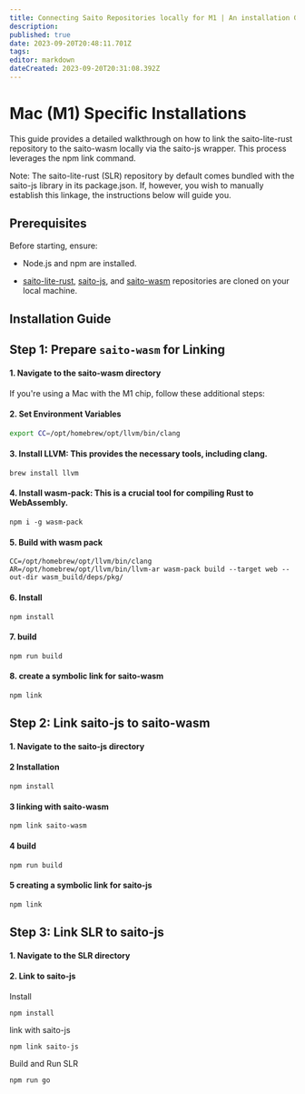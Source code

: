 ```yaml
---
title: Connecting Saito Repositories locally for M1 | An installation Guide
description: 
published: true
date: 2023-09-20T20:48:11.701Z
tags: 
editor: markdown
dateCreated: 2023-09-20T20:31:08.392Z
---
```



# Mac (M1) Specific Installations
This guide provides a detailed walkthrough on how to link the saito-lite-rust repository to the saito-wasm locally via the saito-js wrapper. This process leverages the npm link command.

Note: The saito-lite-rust (SLR) repository by default comes bundled with the saito-js library in its package.json. If, however, you wish to manually establish this linkage, the instructions below will guide you.

## Prerequisites

Before starting, ensure:

- Node.js and npm are installed.

- [saito-lite-rust](https://github.com/SaitoTech/saito-lite-rust), [saito-js](https://github.com/SaitoTech/saito-rust-workspace), and [saito-wasm](https://github.com/SaitoTech/saito-rust-workspace) repositories are cloned on your local machine.




## Installation Guide

## Step 1: Prepare `saito-wasm` for Linking

#### 1. Navigate to the saito-wasm directory



If you're using a Mac with the M1 chip, follow these additional steps:

#### 2. Set Environment Variables

```bash
export CC=/opt/homebrew/opt/llvm/bin/clang
```
#### 3. Install LLVM: This provides the necessary tools, including clang.

```
brew install llvm
```

#### 4. Install wasm-pack: This is a crucial tool for compiling Rust to WebAssembly.

```
npm i -g wasm-pack
```

#### 5. Build with wasm pack
```
CC=/opt/homebrew/opt/llvm/bin/clang AR=/opt/homebrew/opt/llvm/bin/llvm-ar wasm-pack build --target web --out-dir wasm_build/deps/pkg/
```

#### 6. Install
```
npm install
```
#### 7. build
```
npm run build
```
#### 8. create a symbolic link for saito-wasm
```
npm link 
```

## Step 2: Link saito-js to saito-wasm

#### 1. Navigate to the saito-js directory


#### 2 Installation  
```
npm install
```
#### 3 linking with saito-wasm
```
npm link saito-wasm
```
#### 4 build
```
npm run build
```
#### 5 creating a symbolic link for saito-js
```
npm link
```

## Step 3: Link SLR to saito-js

#### 1. Navigate to the SLR directory

#### 2. Link to saito-js
Install
``` 
npm install
```
link with saito-js
```
npm link saito-js
```
Build and Run SLR
```
npm run go
```


